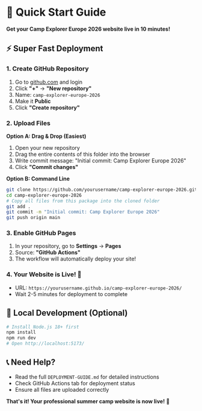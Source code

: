 # 🚀 Quick Start Guide

**Get your Camp Explorer Europe 2026 website live in 10 minutes!**

## ⚡ Super Fast Deployment

### 1. Create GitHub Repository
1. Go to [github.com](https://github.com) and login
2. Click **"+"** → **"New repository"**
3. Name: `camp-explorer-europe-2026`
4. Make it **Public**
5. Click **"Create repository"**

### 2. Upload Files
**Option A: Drag & Drop (Easiest)**
1. Open your new repository
2. Drag the entire contents of this folder into the browser
3. Write commit message: "Initial commit: Camp Explorer Europe 2026"
4. Click **"Commit changes"**

**Option B: Command Line**
```bash
git clone https://github.com/yourusername/camp-explorer-europe-2026.git
cd camp-explorer-europe-2026
# Copy all files from this package into the cloned folder
git add .
git commit -m "Initial commit: Camp Explorer Europe 2026"
git push origin main
```

### 3. Enable GitHub Pages
1. In your repository, go to **Settings** → **Pages**
2. Source: **"GitHub Actions"**
3. The workflow will automatically deploy your site!

### 4. Your Website is Live! 🎉
- URL: `https://yourusername.github.io/camp-explorer-europe-2026/`
- Wait 2-5 minutes for deployment to complete

## 🔧 Local Development (Optional)

```bash
# Install Node.js 18+ first
npm install
npm run dev
# Open http://localhost:5173/
```

## 📞 Need Help?
- Read the full `DEPLOYMENT-GUIDE.md` for detailed instructions
- Check GitHub Actions tab for deployment status
- Ensure all files are uploaded correctly

**That's it! Your professional summer camp website is now live!** 🌟

